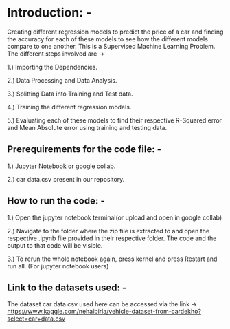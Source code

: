 # Introduction: -

Creating different regression models to predict the price of a car and finding the accuracy for each of these models to see how the different models compare to one another.
This is a Supervised Machine Learning Problem.
The different steps involved are  -> 

1.) Importing the Dependencies.

2.) Data Processing and Data Analysis.

3.) Splitting Data into Training and Test data.

4.) Training the different regression models.

5.) Evaluating each of these models to find their respective R-Squared error and Mean Absolute error using training and testing data.


## Prerequirements for the code file: -

1.) Jupyter Notebook or google collab.

2.) car data.csv present in our repository.


## How to run the code: -

1.) Open the jupyter notebook terminal(or upload and open in google collab) 

2.) Navigate to the folder where the zip file is extracted to and open the respective .ipynb file provided in their respective folder. The code and the output to that code will be visible.

3.) To rerun the whole notebook again, press kernel and press Restart and run all. (For jupyter notebook users)


## Link to the datasets used: -

The dataset car data.csv used here can be accessed via the link -> https://www.kaggle.com/nehalbirla/vehicle-dataset-from-cardekho?select=car+data.csv
